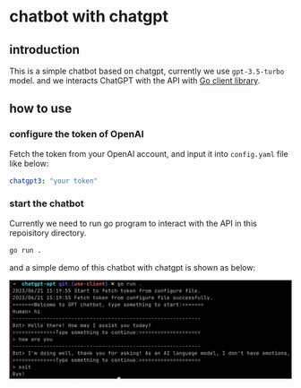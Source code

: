 # chatbot with chatgpt

## introduction

This is a simple chatbot based on chatgpt, currently we use `gpt-3.5-turbo` model. and we interacts ChatGPT with the API with [Go client library](https://github.com/sashabaranov/go-openai).

## how to use

### configure the token of OpenAI

Fetch the token from your OpenAI account, and input it into `config.yaml` file like below:

```yaml
chatgpt3: "your token"
```

### start the chatbot

Currently we need to run go program to interact with the API in this repoisitory directory.

```bash
go run .
```

and a simple demo of this chatbot with chatgpt is shown as below:

![demo](resources/chatgpt-opt.png)
